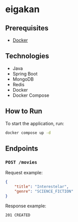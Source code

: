 # eigakan

## Prerequisites

- [Docker](https://www.docker.com/)

## Technologies

- Java
- Spring Boot
- MongoDB
- Redis
- Docker
- Docker Compose

## How to Run

To start the application, run:

```bash
docker compose up -d
```

## Endpoints

### `POST /movies`

Request example:

```json
{
    "title": "Interestelar",
    "genre": "SCIENCE_FICTION"
}
```

Response example:

`201 CREATED`
